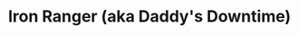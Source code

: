 ---
title: Iron Ranger (aka Daddy's Downtime)
description:
ingredients:
    - title:
    - steps: 
      - 60ml Wild Turkey 101 (50% ABV Bourbon)
      - 30ml Pineapple Juice
      - 22.5ml Lemon Juice
      - 15ml <a href="./falernum">Homemade Falernum</a>
      - 15ml Simple Syrup
      - 2 dashes Angostura Bitters
      - Grated cinnamon (for garnish)
      - Mint (for garnish)
instructions:
  - title:
    steps:
    - Combine bourbon, juices, falernum, syrup, and bitters in a Hybrid Cocktail Shaker.
    - Add ice and shake to chill.
    - Strain into a Hybrid Cocktail Glass with crushed ice.
    - Garnish with mint bouquet and grated cinnamon.
image: iron_ranger.webp
yield: 1 cocktail
category: cocktails
---